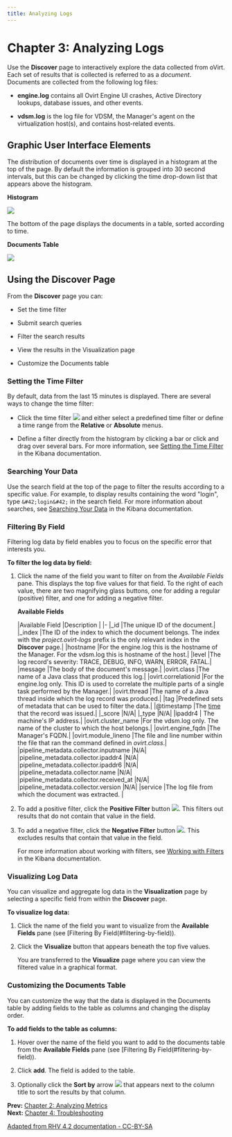 ```yaml
---
title: Analyzing Logs
---
```


# Chapter 3: Analyzing Logs

Use the **Discover** page to interactively explore the data collected from oVirt. Each set of results that is collected is referred to as a *document*. Documents are collected from the following log files:

* **engine.log** contains all Ovirt Engine UI crashes, Active Directory lookups, database issues, and other events.

* **vdsm.log** is the log file for VDSM, the Manager's agent on the virtualization host(s), and contains host-related events.

## Graphic User Interface Elements

The distribution of documents over time is displayed in a histogram at the top of the page. By default the information is grouped into 30 second intervals, but this can be changed by clicking the time drop-down list that appears above the histogram.

**Histogram**

![](/images/metrics-user-guide/histogram.png)

The bottom of the page displays the documents in a table, sorted according to time.

**Documents Table**

![](/images/metrics-user-guide/doctable.png)

## Using the Discover Page

From the **Discover** page you can:

* Set the time filter

* Submit search queries

* Filter the search results

* View the results in the Visualization page

* Customize the Documents table

### Setting the Time Filter

By default, data from the last 15 minutes is displayed. There are several ways to change the time filter:

* Click the time filter ![](/images/metrics-user-guide/timefilter.png) and either select a predefined time filter or define a time range from the **Relative** or **Absolute** menus.

* Define a filter directly from the histogram by clicking a bar or click and drag over several bars.
For more information, see [Setting the Time Filter](https://www.elastic.co/guide/en/kibana/4.5/discover.html#set-time-filter) in the Kibana documentation.

### Searching Your Data

Use the search field at the top of the page to filter the results according to a specific value. For example, to display results containing the word "login", type `&#42;login&#42;` in the search field. For more information about searches, see [Searching Your Data](https://www.elastic.co/guide/en/kibana/4.5/discover.html#search) in the Kibana documentation.

### Filtering By Field

Filtering log data by field enables you to focus on the specific error that interests you.

**To filter the log data by field:**

1. Click the name of the field you want to filter on from the *Available Fields* pane. This displays the top five values for that field. To the right of each value, there are two magnifying glass buttons, one for adding a regular (positive) filter, and one for adding a negative filter.

   **Available Fields**

   |Available Field |Description |
   |-
   |_id |The unique ID of the document.|
   |_index |The ID of the index to which the document belongs. The index with the _project.ovirt-logs_ prefix is the only relevant index in the **Discover** page.|
   |hostname |For the engine.log this is the hostname of the Manager. For the vdsm.log this is hostname of the host.|
   |level |The log record's severity: TRACE, DEBUG, INFO, WARN, ERROR, FATAL.|
   |message |The body of the document's message.|
   |ovirt.class |The name of a Java class that produced this log.|
   |ovirt.correlationid |For the engine.log only. This ID is used to correlate the multiple parts of a single task performed by the Manager.|
   |ovirt.thread |The name of a Java thread inside which the log record was produced.|
   |tag |Predefined sets of metadata that can be used to filter the data.|
   |@timestamp |The [time](Troubleshooting#information-is-missing-from-kibana) that the record was issued.|
   |_score |N/A|
   |_type |N/A|
   |ipaddr4 | The machine's IP address.|
   |ovirt.cluster_name |For the vdsm.log only. The name of the cluster to which the host belongs.|
   |ovirt.engine_fqdn |The Manager's FQDN.|
   |ovirt.module_lineno |The file and line number within the file that ran the command defined in _ovirt.class_.|
   |pipeline_metadata.collector.inputname |N/A|
   |pipeline_metadata.collector.ipaddr4 |N/A|
   |pipeline_metadata.collector.ipaddr6 |N/A|
   |pipeline_metadata.collector.name |N/A|
   |pipeline_metadata.collector.received_at |N/A|
   |pipeline_metadata.collector.version |N/A|
   |service |The log file from which the document was extracted. |

2. To add a positive filter, click the **Positive Filter** button ![](/images/metrics-user-guide/PositiveFilter.png). This filters out results that do not contain that value in the field.

3. To add a negative filter, click the **Negative Filter** button ![](/images/metrics-user-guide/NegativeFilter.png). This excludes results that contain that value in the field.

   For more information about working with filters, see [Working with Filters](https://www.elastic.co/guide/en/kibana/4.5/discover.html#discover-filters) in the Kibana documentation.

### Visualizing Log Data

You can visualize and aggregate log data in the **Visualization** page by selecting a specific field from within the **Discover** page.

**To visualize log data:**

1. Click the name of the field you want to visualize from the **Available Fields** pane (see [Filtering By Field(#filtering-by-field)).

2. Click the **Visualize** button that appears beneath the top five values.

   You are transferred to the **Visualize** page where you can view the filtered value in a graphical format.

### Customizing the Documents Table

You can customize the way that the data is displayed in the Documents table by adding fields to the table as columns and changing the display order.

**To add fields to the table as columns:**

1. Hover over the name of the field you want to add to the documents table from the **Available Fields** pane (see [Filtering By Field(#filtering-by-field)).

2. Click **add**. The field is added to the table.

3. Optionally click the **Sort by** arrow ![](/images/metrics-user-guide/arrow.png) that appears next to the column title to sort the results by that column.

**Prev:** [Chapter 2: Analyzing Metrics](analyzing_metrics)<br>
**Next:** [Chapter 4: Troubleshooting](Troubleshooting)

[Adapted from RHV 4.2 documentation - CC-BY-SA](https://access.redhat.com/documentation/en-us/red_hat_virtualization/4.2/html/metrics_store_user_guide/chap-logs)
